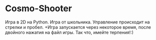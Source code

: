 # Cosmo-Shooter
Игра в 2D на Python. Игра от школьника.
Управление происходит на стрелки и пробел.
+Игра запускается через некоторое время, после двойного нажатия на файл игры. Так что, имейте терпения!:)

